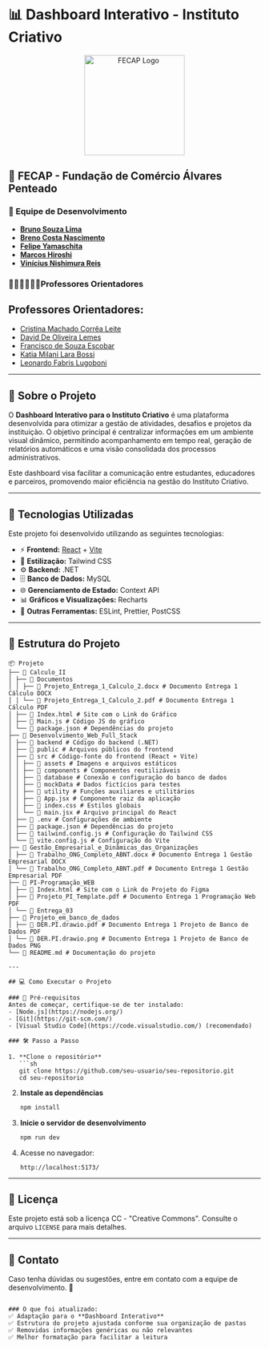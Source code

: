 # 📊 Dashboard Interativo - Instituto Criativo

<p align="center">
  <img src="https://camo.githubusercontent.com/f792fb9773905cab093295f28e2251e854dec3210920fb641c8acaab068f701c/68747470733a2f2f656e637279707465642d74626e302e677374617469632e636f6d2f696d616765733f713d74626e3a414e6439476352685a5072526138394b6d61305a5a6f67786d3070692d74436e5f544c4b65484756787977702d4c584146475233423144506f75414a5948674b5a4756305854456634414526757371703d434155" alt="FECAP Logo" width="200">
</p>

## 🏫 FECAP - Fundação de Comércio Álvares Penteado

### 👥 Equipe de Desenvolvimento
- <a href="https://github.com/BrunoSouza06">**Bruno Souza Lima**</a>
- <a href="https://github.com/brenocosta19">**Breno Costa Nascimento**</a>
- <a href="https://github.com/Yamaschita">**Felipe Yamaschita**</a>
- <a href="https://github.com/Marcos-Yogi">**Marcos Hiroshi**</a>
- <a href="https://github.com/Vinishireis">**Vinícius Nishimura Reis**</a>

### 🧑🏻‍🏫👩🏻‍🏫Professores Orientadores  

## Professores Orientadores:  
- <a href="https://www.linkedin.com/in/cristina-machado-corr%C3%AAa-leite-630309160/">Cristina Machado Corrêa Leite</a> 
- <a href="https://www.linkedin.com/in/dolemes/">David De Oliveira Lemes</a> 
- <a href="https://www.linkedin.com/in/francisco-escobar/">Francisco de Souza Escobar</a> 
- <a href="https://www.linkedin.com/in/katia-bossi/">Katia Milani Lara Bossi</a> 
- <a href="https://www.linkedin.com/in/leonardo-fabris-lugoboni-a3369416/">Leonardo Fabris Lugoboni</a>


---

## 📌 Sobre o Projeto

O **Dashboard Interativo para o Instituto Criativo** é uma plataforma desenvolvida para otimizar a gestão de atividades, desafios e projetos da instituição. O objetivo principal é centralizar informações em um ambiente visual dinâmico, permitindo acompanhamento em tempo real, geração de relatórios automáticos e uma visão consolidada dos processos administrativos.

Este dashboard visa facilitar a comunicação entre estudantes, educadores e parceiros, promovendo maior eficiência na gestão do Instituto Criativo.

---

## 🚀 Tecnologias Utilizadas

Este projeto foi desenvolvido utilizando as seguintes tecnologias:

- ⚡ **Frontend:** [React](https://react.dev/) + [Vite](https://vitejs.dev/)
- 🎨 **Estilização:** Tailwind CSS
- ⚙ **Backend:** .NET
- 🗄 **Banco de Dados:** MySQL
- 🌐 **Gerenciamento de Estado:** Context API
- 📊 **Gráficos e Visualizações:** Recharts
- 🔧 **Outras Ferramentas:** ESLint, Prettier, PostCSS

---
## 📂 Estrutura do Projeto
```
📦 Projeto
├── 📂 Calculo_II
│ ├── 📂 Documentos
│ │ ├── 📜 Projeto_Entrega_1_Calculo_2.docx # Documento Entrega 1 Cálculo DOCX
│ │ └── 📜 Projeto_Entrega_1_Calculo_2.pdf # Documento Entrega 1 Cálculo PDF
│ ├── 🔗 Index.html # Site com o Link do Gráfico
│ ├── 📜 Main.js # Código JS do gráfico
│ └── 📜 package.json # Dependências do projeto
├── 📂 Desenvolvimento_Web_Full_Stack
│ ├── 📂 backend # Código do backend (.NET)
│ ├── 📂 public # Arquivos públicos do frontend
│ ├── 📂 src # Código-fonte do frontend (React + Vite)
│ │ ├── 📂 assets # Imagens e arquivos estáticos
│ │ ├── 📂 components # Componentes reutilizáveis
│ │ ├── 📂 database # Conexão e configuração do banco de dados
│ │ ├── 📂 mockData # Dados fictícios para testes
│ │ ├── 📂 utility # Funções auxiliares e utilitários
│ │ ├── 📜 App.jsx # Componente raiz da aplicação
│ │ ├── 📜 index.css # Estilos globais
│ │ └── 📜 main.jsx # Arquivo principal do React
│ ├── 📜 .env # Configurações de ambiente
│ ├── 📜 package.json # Dependências do projeto
│ ├── 📜 tailwind.config.js # Configuração do Tailwind CSS
│ └── 📜 vite.config.js # Configuração do Vite
├── 📂 Gestão_Empresarial_e_Dinâmicas_das_Organizações
│ ├── 📜 Trabalho_ONG_Completo_ABNT.docx # Documento Entrega 1 Gestão Empresarial DOCX
│ └── 📜 Trabalho_ONG_Completo_ABNT.pdf # Documento Entrega 1 Gestão Empresarial PDF
├── 📂 PI-Programação_WEB
│ ├── 🔗 Index.html # Site com o Link do Projeto do Figma
│ ├── 📜 Projeto_PI_Template.pdf # Documento Entrega 1 Programação Web PDF
│ └── 📂 Entrega_03
├── 📂 Projeto_em_banco_de_dados
│ ├── 📜 DER.PI.drawio.pdf # Documento Entrega 1 Projeto de Banco de Dados PDF
│ └── 📜 DER.PI.drawio.png # Documento Entrega 1 Projeto de Banco de Dados PNG
└── 📜 README.md # Documentação do projeto

---

## 💻 Como Executar o Projeto

### 🔧 Pré-requisitos
Antes de começar, certifique-se de ter instalado:
- [Node.js](https://nodejs.org/)
- [Git](https://git-scm.com/)
- [Visual Studio Code](https://code.visualstudio.com/) (recomendado)

### 🛠️ Passo a Passo

1. **Clone o repositório**
   ```sh
   git clone https://github.com/seu-usuario/seu-repositorio.git
   cd seu-repositorio
   ```

2. **Instale as dependências**
   ```sh
   npm install
   ```

3. **Inicie o servidor de desenvolvimento**
   ```sh
   npm run dev
   ```

4. Acesse no navegador:
   ```
   http://localhost:5173/
   ```

---

## 📜 Licença

Este projeto está sob a licença CC - "Creative Commons". Consulte o arquivo `LICENSE` para mais detalhes.

---

## 📌 Contato

Caso tenha dúvidas ou sugestões, entre em contato com a equipe de desenvolvimento. 🚀
```

### O que foi atualizado:
✅ Adaptação para o **Dashboard Interativo**  
✅ Estrutura do projeto ajustada conforme sua organização de pastas  
✅ Removidas informações genéricas ou não relevantes  
✅ Melhor formatação para facilitar a leitura  
